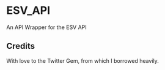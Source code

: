 # ESV_API

An API Wrapper for the ESV API

## Credits

With love to the Twitter Gem, from which I borrowed heavily.